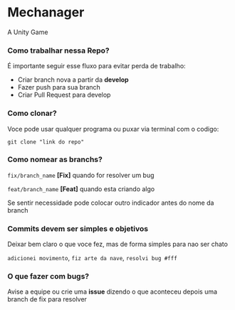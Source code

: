 # Mechanager
A Unity Game

### Como trabalhar nessa Repo?
É importante seguir esse fluxo para evitar perda de trabalho:
- Criar branch nova a partir da **develop**
- Fazer push para sua branch
- Criar Pull Request para develop 

### Como clonar?
Voce pode usar qualquer programa ou puxar via terminal com o codigo:

`git clone "link do repo"`

### Como nomear as branchs?
`fix/branch_name` **[Fix]** quando for resolver um bug

`feat/branch_name` **[Feat]** quando esta criando algo 

Se sentir necessidade pode colocar outro indicador antes do nome da branch

### Commits devem ser simples e objetivos
Deixar bem claro o que voce fez, mas de forma simples para nao ser chato

`adicionei movimento`, `fiz arte da nave`, `resolvi bug #fff`

### O que fazer com bugs?
Avise a equipe ou crie uma **issue** dizendo o que aconteceu
depois uma branch de fix para resolver
